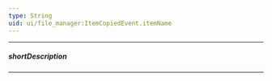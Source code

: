 ```yaml
---
type: String
uid: ui/file_manager:ItemCopiedEvent.itemName
---
```

---
##### shortDescription
<!-- Description goes here -->

---
<!-- Description goes here -->
